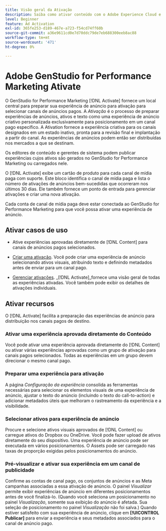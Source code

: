 ```yaml
---
title: Visão geral da Ativação
description: Saiba como ativar conteúdo com o Adobe Experience Cloud e aplicativos de terceiros.
level: Beginner
feature: Ad Activation
exl-id: 365fe253-d189-467e-a723-f54cd74ff60b
source-git-commit: a36e9611cd0e7d70ddc79de7eb688300eeb8ac88
workflow-type: tm+mt
source-wordcount: '471'
ht-degree: 0%

---
```


# Adobe GenStudio for Performance Marketing Ativate

O GenStudio for Performance Marketing [!DNL Activate] fornece um local central para preparar sua experiência de anúncio para ativação para selecionar canais de anúncios pagos. A _Ativação_ é o processo de preparar experiências de anúncios, ativos e texto como uma experiência de anúncio criativo personalizada exclusivamente para posicionamento em um canal pago específico. A Ativation fornece a experiência criativa para os canais designados em um estado inativo, pronta para a revisão final e implantação a partir do canal. As experiências de anúncios podem então ser distribuídas nos mercados a que se destinam.

Os editores de conteúdo e gerentes de sistema podem publicar experiências cujos ativos são gerados no GenStudio for Performance Marketing ou carregados nele.

O [!DNL Activate] exibe um cartão de produto para cada canal de mídia paga com suporte. Este bloco identifica o canal de mídia paga e lista o número de ativações de anúncios bem-sucedidas que ocorreram nos últimos 30 dias. Ele também fornece um ponto de entrada para gerenciar ativações e criar uma nova ativação.

Cada conta de canal de mídia paga deve estar conectada ao GenStudio for Performance Marketing para que você possa ativar uma experiência de anúncio.

## Ativar casos de uso

* Ative experiências aprovadas diretamente de [!DNL Content] para canais de anúncios pagos selecionados.

* [Criar uma ativação](create-activation.md). Você pode criar uma experiência de anúncio selecionando ativos visuais, atribuindo texto e definindo metadados antes de enviar para um canal pago.

* [Gerenciar ativações](manage-activations.md). _[!DNL Activate]_fornece uma visão geral de todas as experiências ativadas. Você também pode exibir os detalhes de ativações individuais.

## Ativar recursos

O [!DNL Activate] facilita a preparação das experiências de anúncio para distribuição nos canais pagos de destino.

### Ativar uma experiência aprovada diretamente do Conteúdo

Você pode ativar uma experiência aprovada diretamente do [!DNL Content] ou ativar várias experiências aprovadas como um grupo de ativação para canais pagos selecionados. Todas as experiências em um grupo devem direcionar o mesmo canal pago.

### Preparar uma experiência para ativação

A página _Configuração da experiência_ consolida as ferramentas necessárias para selecionar os elementos visuais de uma experiência de anúncio, ajustar o texto do anúncio (incluindo o texto do call-to-action) e adicionar metadados úteis que melhoram o rastreamento da experiência e a visibilidade.

### Selecionar ativos para experiência de anúncio

Procure e selecione ativos visuais aprovados de [!DNL Content] ou carregue ativos do Dropbox ou OneDrive. Você pode fazer upload de ativos diretamente do seu dispositivo. Uma experiência de anúncio pode ser executada em vários posicionamentos. O Assets pode ser carregado nas taxas de proporção exigidas pelos posicionamentos do anúncio.

### Pré-visualizar e ativar sua experiência em um canal de publicidade

Confirme as contas de canal pago, os conjuntos de anúncios e as Meta campanhas associadas a essa ativação de anúncio. O painel _Visualizar_ permite exibir experiências de anúncio em diferentes posicionamentos antes de você finalizá-lo. (Quando você seleciona um posicionamento no painel _Visualização_, somente sua exibição do anúncio é afetada. Sua seleção de posicionamento no painel _Visualização_ não foi salva.) Quando estiver satisfeito com sua experiência de anúncio, clique em **[!UICONTROL Publicar]** para enviar a experiência e seus metadados associados para o canal de anúncio pago.
